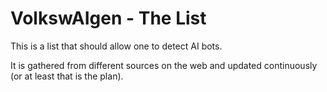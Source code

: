 # VolkswAIgen - The List

This is a list that should allow one to detect AI bots.

It is gathered from different sources on the web and updated continuously
(or at least that is the plan).
